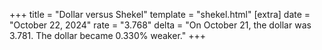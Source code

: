 +++
title = "Dollar versus Shekel"
template = "shekel.html"
[extra]
date = "October 22, 2024"
rate = "3.768"
delta = "On October 21, the dollar was 3.781. The dollar became 0.330% weaker."
+++

